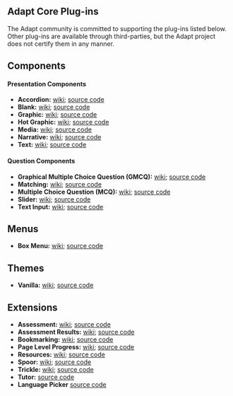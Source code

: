 ## Adapt Core Plug-ins  
The Adapt community is committed to supporting the plug-ins listed below. Other plug-ins are available through third-parties, but the Adapt project does not certify them in any manner.  

## Components  
#### Presentation Components  
* **Accordion:** [wiki](https://github.com/adaptlearning/adapt-contrib-accordion/wiki); [source code](https://github.com/adaptlearning/adapt-contrib-accordion)  
* **Blank:** [wiki](https://github.com/adaptlearning/adapt-contrib-blank/wiki); [source code](https://github.com/adaptlearning/adapt-contrib-blank)    
* **Graphic:** [wiki](https://github.com/adaptlearning/adapt-contrib-graphic/wiki); [source code](https://github.com/adaptlearning/adapt-contrib-graphic)  
* **Hot Graphic:** [wiki](https://github.com/adaptlearning/adapt-contrib-hotgraphic/wiki); [source code](https://github.com/adaptlearning/adapt-contrib-hotgraphic)  
* **Media:** [wiki](https://github.com/adaptlearning/adapt-contrib-media/wiki); [source code](https://github.com/adaptlearning/adapt-contrib-media)   
* **Narrative:** [wiki](https://github.com/adaptlearning/adapt-contrib-narrative/wiki); [source code](https://github.com/adaptlearning/adapt-contrib-narrative)  
* **Text:** [wiki](https://github.com/adaptlearning/adapt-contrib-text/wiki); [source code](https://github.com/adaptlearning/adapt-contrib-text)  

#### Question Components  
* **Graphical Multiple Choice Question (GMCQ):** [wiki](https://github.com/adaptlearning/adapt-contrib-gmcq/wiki); [source code](https://github.com/adaptlearning/adapt-contrib-gmcq)   
* **Matching:** [wiki](https://github.com/adaptlearning/adapt-contrib-matching/wiki); [source code](https://github.com/adaptlearning/adapt-contrib-matching)   
* **Multiple Choice Question (MCQ):** [wiki](https://github.com/adaptlearning/adapt-contrib-mcq/wiki); [source code](https://github.com/adaptlearning/adapt-contrib-mcq)   
* **Slider:** [wiki](https://github.com/adaptlearning/adapt-contrib-slider/wiki); [source code](https://github.com/adaptlearning/adapt-contrib-slider)  
* **Text Input:** [wiki](https://github.com/adaptlearning/adapt-contrib-textInput/wiki); [source code](https://github.com/adaptlearning/adapt-contrib-textInput)  

## Menus
* **Box Menu:** [wiki](https://github.com/adaptlearning/adapt-contrib-boxmenu/wiki); [source code](https://github.com/adaptlearning/adapt-contrib-boxmenu)  

## Themes
* **Vanilla:** [wiki](https://github.com/adaptlearning/adapt-contrib-vanilla/wiki); [source code](https://github.com/adaptlearning/adapt-contrib-vanilla)  

## Extensions  
* **Assessment:** [wiki](https://github.com/adaptlearning/adapt-contrib-assessment/wiki); [source code](https://github.com/adaptlearning/adapt-contrib-assessment)    
* **Assessment Results:** [wiki](https://github.com/adaptlearning/adapt-contrib-assessmentResults/wiki); [source code](https://github.com/adaptlearning/adapt-contrib-assessmentResults)  
* **Bookmarking:** [wiki](https://github.com/adaptlearning/adapt-contrib-bookmarking/wiki); [source code](https://github.com/adaptlearning/adapt-contrib-bookmarking)  
* **Page Level Progress:** [wiki](https://github.com/adaptlearning/adapt-contrib-pageLevelProgress/wiki); [source code](https://github.com/adaptlearning/adapt-contrib-pageLevelProgress)   
* **Resources:** [wiki](https://github.com/adaptlearning/adapt-contrib-resources/wiki); [source code](https://github.com/adaptlearning/adapt-contrib-resources)   
* **Spoor:** [wiki](https://github.com/adaptlearning/adapt-contrib-spoor/wiki); [source code](https://github.com/adaptlearning/adapt-contrib-spoor)  
* **Trickle:** [wiki](https://github.com/adaptlearning/adapt-contrib-trickle/wiki); [source code](https://github.com/adaptlearning/adapt-contrib-trickle)   
* **Tutor:** [source code](https://github.com/adaptlearning/adapt-contrib-tutor)  
* **Language Picker** [source code](https://github.com/adaptlearning/adapt-contrib-languagePicker)

